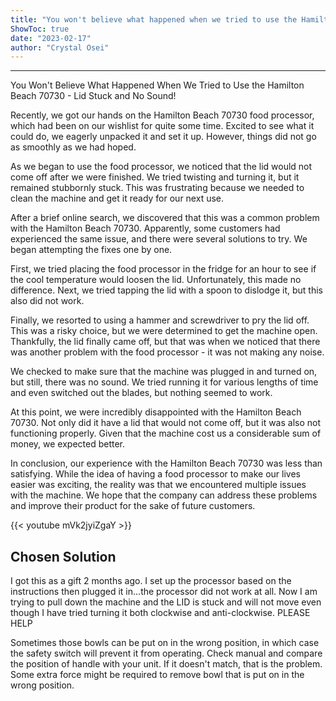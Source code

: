 ```yaml
---
title: "You won't believe what happened when we tried to use the Hamilton Beach 70730 - lid stuck and no sound!"
ShowToc: true 
date: "2023-02-17"
author: "Crystal Osei"
---
```

*****
You Won't Believe What Happened When We Tried to Use the Hamilton Beach 70730 - Lid Stuck and No Sound!

Recently, we got our hands on the Hamilton Beach 70730 food processor, which had been on our wishlist for quite some time. Excited to see what it could do, we eagerly unpacked it and set it up. However, things did not go as smoothly as we had hoped.

As we began to use the food processor, we noticed that the lid would not come off after we were finished. We tried twisting and turning it, but it remained stubbornly stuck. This was frustrating because we needed to clean the machine and get it ready for our next use.

After a brief online search, we discovered that this was a common problem with the Hamilton Beach 70730. Apparently, some customers had experienced the same issue, and there were several solutions to try. We began attempting the fixes one by one.

First, we tried placing the food processor in the fridge for an hour to see if the cool temperature would loosen the lid. Unfortunately, this made no difference. Next, we tried tapping the lid with a spoon to dislodge it, but this also did not work.

Finally, we resorted to using a hammer and screwdriver to pry the lid off. This was a risky choice, but we were determined to get the machine open. Thankfully, the lid finally came off, but that was when we noticed that there was another problem with the food processor - it was not making any noise.

We checked to make sure that the machine was plugged in and turned on, but still, there was no sound. We tried running it for various lengths of time and even switched out the blades, but nothing seemed to work.

At this point, we were incredibly disappointed with the Hamilton Beach 70730. Not only did it have a lid that would not come off, but it was also not functioning properly. Given that the machine cost us a considerable sum of money, we expected better.

In conclusion, our experience with the Hamilton Beach 70730 was less than satisfying. While the idea of having a food processor to make our lives easier was exciting, the reality was that we encountered multiple issues with the machine. We hope that the company can address these problems and improve their product for the sake of future customers.

{{< youtube mVk2jyiZgaY >}} 



## Chosen Solution
 I got this as a gift 2 months ago. I set up the processor based on the instructions then plugged it in...the processor did not work at all.
Now I am trying to pull down the machine and the LID is stuck and will not move even though I have tried turning it both clockwise and anti-clockwise.
PLEASE HELP

 Sometimes those bowls can be put on in the wrong position, in which case the  safety switch will prevent it from operating.  Check manual and compare the position of handle with your unit.  If it doesn't match, that is the problem.  Some extra force might be required to remove bowl that is put on in the wrong position.




